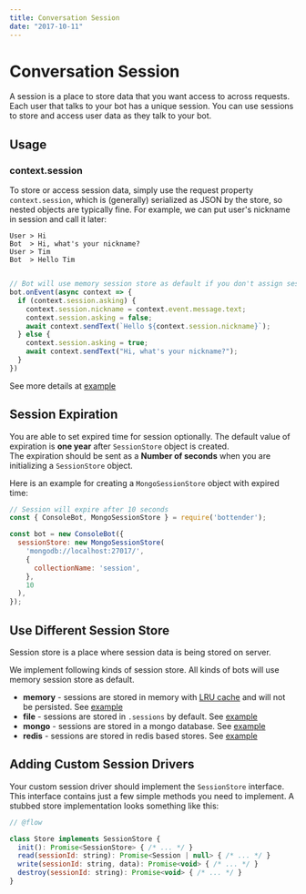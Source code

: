 ```yaml
---
title: Conversation Session
date: "2017-10-11"
---
```


# Conversation Session

A session is a place to store data that you want access to across requests. Each user that talks to your bot has a unique session. You can use sessions to store and access user data as they talk to your bot.

## Usage

### context.session

To store or access session data, simply use the request property `context.session`, which is (generally) serialized as JSON by the store, so nested objects are typically fine. For example, we can put user's nickname in session and call it later:

```
User > Hi
Bot  > Hi, what's your nickname?
User > Tim
Bot  > Hello Tim
```

```js

// Bot will use memory session store as default if you don't assign sessionStore.
bot.onEvent(async context => {
  if (context.session.asking) {
    context.session.nickname = context.event.message.text;
    context.session.asking = false;
    await context.sendText(`Hello ${context.session.nickname}`);
  } else {
    context.session.asking = true;
    await context.sendText("Hi, what's your nickname?");
  }
})
```

See more details at [example](https://github.com/Yoctol/bottender/tree/master/examples/with-memory-session)

## Session Expiration

You are able to set expired time for session optionally. The default value of expiration is **one year** after `SessionStore` object is created.  
The expiration should be sent as a **Number of seconds** when you are initializing a `SessionStore` object.

Here is an example for creating a `MongoSessionStore` object with expired time:
```js
// Session will expire after 10 seconds
const { ConsoleBot, MongoSessionStore } = require('bottender');

const bot = new ConsoleBot({
  sessionStore: new MongoSessionStore(
    'mongodb://localhost:27017/',
    {
      collectionName: 'session',
    },
    10
  ),
});
```

## Use Different Session Store

Session store is a place where session data is being stored on server.

We implement following kinds of session store. All kinds of bots will use memory session store as default.

- **memory** - sessions are stored in memory with [LRU cache](https://github.com/isaacs/node-lru-cache) and will not be persisted. See [example](https://github.com/Yoctol/bottender/tree/master/examples/with-memory-session)
- **file** - sessions are stored in `.sessions` by default. See
  [example](https://github.com/Yoctol/bottender/tree/master/examples/with-file-session)
- **mongo** - sessions are stored in a mongo database. See
  [example](https://github.com/Yoctol/bottender/tree/master/examples/with-mongo-session)
- **redis** - sessions are stored in redis based stores. See
  [example](https://github.com/Yoctol/bottender/tree/master/examples/with-redis-session)


## Adding Custom Session Drivers

Your custom session driver should implement the `SessionStore` interface. This interface contains just a few simple methods you need to implement. A stubbed store implementation looks something like this:

```js
// @flow

class Store implements SessionStore {
  init(): Promise<SessionStore> { /* ... */ }
  read(sessionId: string): Promise<Session | null> { /* ... */ }
  write(sessionId: string, data): Promise<void> { /* ... */ }
  destroy(sessionId: string): Promise<void> { /* ... */ }
}
```

